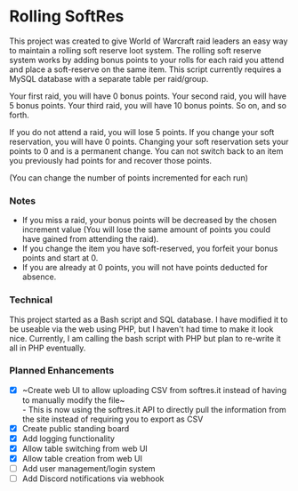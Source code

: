 # Rolling SoftRes

This project was created to give World of Warcraft raid leaders an easy way to maintain a rolling soft reserve loot system.  The rolling soft reserve system works by adding bonus points to your rolls for each raid you attend and place a soft-reserve on the same item.  This script currently requires a MySQL database with a separate table per raid/group.

Your first raid, you will have 0 bonus points.
Your second raid, you will have 5 bonus points.
Your third raid, you will have 10 bonus points.
So on, and so forth.

If you do not attend a raid, you will lose 5 points.
If you change your soft reservation, you will have 0 points.  Changing your soft reservation sets your points to 0 and is a permanent change.  You can not switch back to an item you previously had points for and recover those points.


(You can change the number of points incremented for each run)

### Notes

- If you miss a raid, your bonus points will be decreased by the chosen increment value (You will lose the same amount of points you could have gained from attending the raid).  
- If you change the item you have soft-reserved, you forfeit your bonus points and start at 0.
- If you are already at 0 points, you will not have points deducted for absence.

### Technical

This project started as a Bash script and SQL database.  I have modified it to be useable via the web using PHP, but I haven't had time to make it look nice.  Currently, I am calling the bash script with PHP but plan to re-write it all in PHP eventually.

### Planned Enhancements

- [x] ~Create web UI to allow uploading CSV from softres.it instead of having to manually modify the file~\
          - This is now using the softres.it API to directly pull the information from the site instead of requiring you to export as CSV
- [x] Create public standing board
- [x] Add logging functionality
- [x] Allow table switching from web UI
- [x] Allow table creation from web UI
- [ ] Add user management/login system
- [ ] Add Discord notifications via webhook
